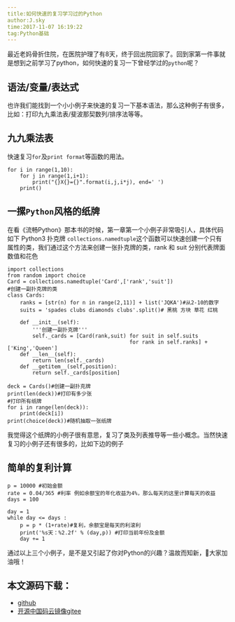 ```yaml
---
title:如何快速的复习学习过的Python
author:J.sky
time:2017-11-07 16:19:22
tag:Python基础
---
```


最近老妈骨折住院，在医院护理了有8天，终于回出院回家了。回到家第一件事就是想到之前学习了python，如何快速的复习一下曾经学过的`python`呢？

## 语法/变量/表达式

也许我们能找到一个小小例子来快速的复习一下基本语法，那么这种例子有很多，比如：打印九九乘法表/斐波那契数列/排序法等等。

## 九九乘法表

快速复习`for`及`print format`等函数的用法。

<pre><code>for i in range(1,10):
    for j in range(1,i+1):
        print("{}X{}={}".format(i,j,i*j), end=' ')
    print()
</code></pre>


## 一摞`Python`风格的纸牌

在看《流畅Python》那本书的时候，第一章第一个小例子非常吸引人，具体代码如下
Python3 扑克牌
`collections.namedtuple`这个函数可以快速创建一个只有属性的类，我们通过这个方法来创建一张扑克牌的类，rank 和 suit 分别代表牌面数值和花色

<pre><code>import collections
from random import choice
Card = collections.namedtuple('Card',['rank','suit'])
#创建一副扑克牌的类
class Cards:
    ranks = [str(n) for n in range(2,11)] + list('JQKA')#从2-10的数字
    suits = 'spades clubs diamonds clubs'.split()# 黑桃 方块 草花 红桃

    def __init__(self):
        '''创建一副扑克牌'''
        self._cards = [Card(rank,suit) for suit in self.suits
                                       for rank in self.ranks] + ['King','Queen']
    def __len__(self):
        return len(self._cards)
    def __getitem__(self,position):
        return self._cards[position]

deck = Cards()#创建一副扑克牌
print(len(deck))#打印有多少张
#打印所有纸牌
for i in range(len(deck)):
    print(deck[i])
print(choice(deck))#随机抽取一张纸牌
</code></pre>

我觉得这个纸牌的小例子很有意思，复习了类及列表推导等一些小概念。当然快速复习的小例子还有很多的，比如下边的例子

## 简单的复利计算

<pre><code>p = 10000 #初始金额
rate = 0.04/365 #利率 例如余额宝的年化收益为4%，那么每天的这里计算每天的收益
days = 100

day = 1
while day <= days :
    p = p * (1+rate)#复利，余额宝是每天的利滚利
    print('%s天：%2.2f' % (day,p)) #打印当前年份及金额
    day += 1
</code></pre>

通过以上三个小例子，是不是又引起了你对Python的兴趣？温故而知新，大家加油哦！

## 本文源码下载：

+ [github](https://github.com/bosichong/17python.com/blob/master/ReviewPython.py)
+ [开源中国码云镜像gitee](https://gitee.com/J_Sky/17python.com/blob/master/ReviewPython.py)